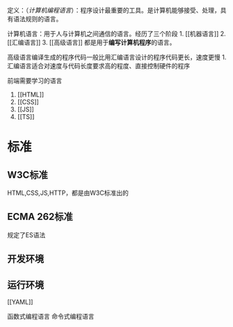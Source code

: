 定义：（*计算机编程语言*）：程序设计最重要的工具。是计算机能够接受、处理，具有语法规则的语言。

计算机语言：用于人与计算机之间通信的语言。经历了三个阶段
	1. [[机器语言]] 
	2. [[汇编语言]] 
	3. [[高级语言]] 
都是用于**编写计算机程序**的语言。

高级语言编译生成的程序代码一般比用汇编语言设计的程序代码更长，速度更慢
	1. 汇编语言适合对速度与代码长度要求高的程度、直接控制硬件的程序

前端需要学习的语言
1. [[HTML]] 
2. [[CSS]] 
3. [[JS]] 
4. [[TS]] 

# 标准
## W3C标准
HTML,CSS,JS,HTTP，都是由W3C标准出的
## ECMA 262标准
规定了ES语法
## 开发环境

## 运行环境



[[YAML]] 

函数式编程语言
命令式编程语言